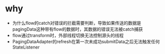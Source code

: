 # why

- 为什么flow的catch对错误的拦截需要判断，导致如果传送的数据是pagingData这种带有flow的数据时，其数据的错误无法被catch捕获
- flow通过transform时，外部线程切换无法控制源头的线程
- PagingDataAdapter的refresh在第一次未成功submitData之后无法触发任何StateListener